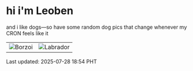 # hi i'm Leoben

and i like dogs—so have some random dog pics that change whenever my CRON feels like it

|  |  |
|--------|----------|
| ![Borzoi](https://random-dog-vercel.vercel.app/api/random-borzoi?v=1753700056) | ![Labrador](https://random-dog-vercel.vercel.app/api/random-labrador?v=1753700056) |

Last updated: 2025-07-28 18:54 PHT
